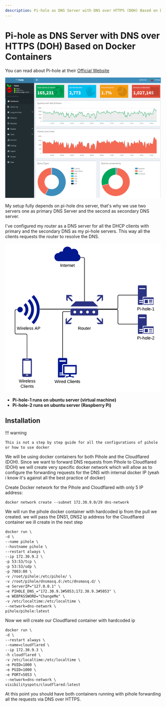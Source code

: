 ```yaml
---
description: Pi-hole as DNS Server with DNS over HTTPS (DOH) Based on Docker Containers. Pi-hole, DNS ads, tracking blocking on Ubuntu with DNS over HTTP, list of blacklist
---
```


# Pi-hole as DNS Server with DNS over HTTPS (DOH) Based on Docker Containers

You can read about Pi-hole at their [Official Website](https://pi-hole.net/ 'pi-hole.net')

![pihole-webgui](/assets/images/guides/pihole-dns/webgui.png)

My setup fully depends on pi-hole dns server, that's why we use two servers one as primary DNS Server and the second as secondary DNS server.

I've configured my router as a DNS server for all the DHCP clients with primary and the secondary DNS as my pi-hole servers. This way all the clients requests the router to resolve the DNS.

![network flow](/assets/images/guides/pihole-dns/diagram.png)

- **Pi-hole-1 runs on ubuntu server (virtual machine)**
- **Pi-hole-2 runs on ubuntu server (Raspberry Pi)**

## Installation

!!! warning

    This is not a step by step guide for all the configurations of pihole or how to use docker

We will be using docker containers for both Pihole and the Cloudflared (DOH).
Since we want to forward DNS requests from Pihole to Cloudflared (DOH) we will create very specific docker network which will allow as to configure the forwarding requests for the DNS with internal docker IP (yeah i know it's against all the best practice of docker)

Create Docker network for the Pihole and Cloudflared with only 5 IP address:

```shell
docker network create --subnet 172.30.9.0/29 dns-network
```

We will run the pihole docker container with hardcoded ip from the pull we created. we will pass the DNS1, DNS2 ip address for the Cloudflared container we ill create in the next step

```docker
docker run \
-d \
--name pihole \
--hostname pihole \
--restart always \
--ip 172.30.9.2 \
-p 53:53/tcp \
-p 53:53/udp \
-p 7003:80 \
-v /root/pihole:/etc/pihole/ \
-v /root/pihole/dnsmasq.d:/etc/dnsmasq.d/ \
-e ServerIP="127.0.0.1" \
-e PIHOLE_DNS_="172.30.9.3#5053;172.30.9.3#5053" \
-e WEBPASSWORD="ChangeMe" \
-v /etc/localtime:/etc/localtime \
--network=dns-network \
pihole/pihole:latest
```

Now we will create our Cloudflared container with hardcoded ip

```docker
docker run \
-d \
--restart always \
--name=cloudflared \
--ip 172.30.9.3 \
-h cloudflared \
-v /etc/localtime:/etc/localtime \
-e PUID=1000 \
-e PGID=1000 \
-e PORT=5053 \
--network=dns-network \
visibilityspots/cloudflared:latest
```

At this point you should have both containers running with pihole forwarding all the requests via DNS over HTTPS.
